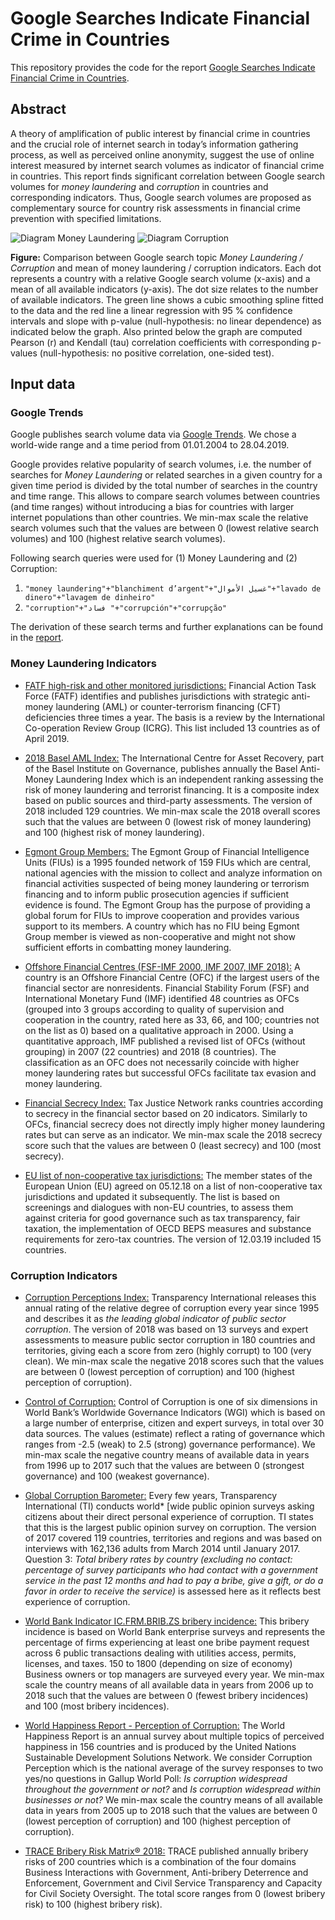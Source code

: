 # Google Searches Indicate Financial Crime in Countries

This repository provides the code for the report [Google Searches Indicate Financial Crime in Countries](Google%20Searches%20Indicate%20Financial%20Crime%20in%20Countries.pdf).

## Abstract

A theory of amplification of public interest by financial crime in countries and the crucial role of internet
search in today’s information gathering process, as well as perceived online anonymity, suggest
the use of online interest measured by internet search volumes as indicator of financial crime in
countries. This report finds significant correlation between Google search volumes for _money laundering_
and _corruption_ in countries and corresponding indicators. Thus, Google search volumes are
proposed as complementary source for country risk assessments in financial crime prevention with
specified limitations.

![Diagram Money Laundering](figure%201%20ML.jpg)
![Diagram Corruption](figure%201%20corruption.jpg)

**Figure:** Comparison between Google search topic _Money Laundering / Corruption_ and mean of money laundering / corruption indicators. Each dot represents a country with a relative Google search volume (x-axis) and a mean of all available indicators (y-axis). The dot size relates to the number of available indicators. The green line shows a cubic smoothing spline fitted to the data and the red line a linear regression with 95 % confidence intervals and slope with p-value (null-hypothesis: no linear dependence) as indicated below the graph. Also printed below the graph are computed Pearson (r) and Kendall (tau) correlation coefficients with corresponding p-values (null-hypothesis: no positive correlation, one-sided test).

## Input data

### Google Trends

Google publishes search volume data via [Google Trends](https://www.google.com/trends). We chose a world-wide range and a time period from 01.01.2004 to 28.04.2019.

Google provides relative popularity of search volumes, i.e. the number of searches for _Money Laundering_ or related searches in a given country for a given time period is divided by the total number of searches in the country and time range. This allows to compare search volumes between countries (and time ranges) without introducing a bias for countries with larger internet populations than other countries.
We min-max scale the relative search volumes such that the values are between 0 (lowest relative search volumes) and 100 (highest relative search volumes).

Following search queries were used for (1) Money Laundering and (2) Corruption:
1. `"money laundering"+"blanchiment d’argent"+"غسيل الأموال"+"lavado de dinero"+"lavagem de dinheiro"`
2. `"corruption"+"فساد "+"corrupción"+"corrupção"`

The derivation of these search terms and further explanations can be found in the [report](Google%20Searches%20Indicate%20Financial%20Crime%20in%20Countries.pdf).

### Money Laundering Indicators

* [FATF high-risk and other monitored jurisdictions:](https://www.fatf-gafi.org/en/countries/black-and-grey-lists.html)
Financial Action Task Force (FATF) identifies and publishes jurisdictions with strategic anti-money laundering (AML) or counter-terrorism financing (CFT) deficiencies three times a year. The basis is a review by the International Co-operation Review Group (ICRG). This list included 13 countries as of April 2019.

* [2018 Basel AML Index:](https://index.baselgovernance.org/)
The International Centre for Asset Recovery, part of the Basel Institute on Governance, publishes annually the Basel Anti-Money Laundering Index which is an independent ranking assessing the risk of money laundering and terrorist financing. It is a composite index based on public sources and third-party assessments. The version of 2018 included 129 countries. We min-max scale the 2018 overall scores such that the values are between 0 (lowest risk of money laundering) and 100 (highest risk of money laundering).

* [Egmont Group Members:](https://en.wikipedia.org/wiki/Egmont_Group_of_Financial_Intelligence_Units)
The Egmont Group of Financial Intelligence Units (FIUs) is a 1995 founded network of 159 FIUs which are central, national agencies with the mission to collect and analyze information on financial activities suspected of being money laundering or terrorism financing and to inform public prosecution agencies if sufficient evidence is found. The Egmont Group has the purpose of providing a global forum for FIUs to improve cooperation and provides various support to its members. A country which has no FIU being Egmont Group member is viewed as non-cooperative and might not show sufficient efforts in combatting money laundering.

* [Offshore Financial Centres (FSF-IMF 2000, IMF 2007, IMF 2018):](https://en.wikipedia.org/wiki/Offshore_financial_centre)
A country is an Offshore Financial Centre (OFC) if the largest users of the financial sector are nonresidents. Financial Stability Forum (FSF) and International Monetary Fund (IMF) identified 48 countries as OFCs (grouped into 3 groups according to quality of supervision and cooperation in the country, rated here as 33, 66, and 100; countries not on the list as 0) based on a qualitative approach in 2000. Using a quantitative approach, IMF published a revised list of OFCs (without grouping) in 2007 (22 countries) and 2018 (8 countries). The classification as an OFC does not necessarily coincide with higher money laundering rates but successful OFCs facilitate tax evasion and money laundering.

* [Financial Secrecy Index:](https://www.financialsecrecyindex.com/introduction/fsi-2018-results)
Tax Justice Network ranks countries according to secrecy in the financial sector based on 20 indicators. Similarly to OFCs, financial secrecy does not directly imply higher money laundering rates but can serve as an indicator. We min-max scale the 2018 secrecy score such that the values are between 0 (least secrecy) and 100 (most secrecy).

* [EU list of non-cooperative tax jurisdictions:](https://ec.europa.eu/taxation_customs/tax-common-eu-list_en)
The member states of the European Union (EU) agreed on 05.12.18 on a list of non-cooperative tax jurisdictions and updated it subsequently. The list is based on screenings and dialogues with non-EU countries, to assess them against criteria for good governance such as tax transparency, fair taxation, the implementation of OECD BEPS measures and substance requirements for zero-tax countries. The version of 12.03.19 included 15 countries.

### Corruption Indicators

* [Corruption Perceptions Index:](https://www.transparency.org/cpi/2018)
Transparency International releases this annual rating of the relative degree of corruption every year since 1995 and describes it as _the leading global indicator of public sector corruption_. The version of 2018 was based on 13 surveys and expert assessments to measure public sector corruption in 180 countries and territories, giving each a score from zero (highly corrupt) to 100 (very clean). We min-max scale the negative 2018 scores such that the values are between 0 (lowest perception of corruption) and 100 (highest perception of corruption).

* [Control of Corruption:](http://info.worldbank.org/governance/wgi/#home)
Control of Corruption is one of six dimensions in World Bank’s Worldwide Governance Indicators (WGI) which is based on a large number of enterprise, citizen and expert surveys, in total over 30 data sources. The values (estimate) reflect a rating of governance which ranges from -2.5 (weak) to 2.5 (strong) governance performance). We min-max scale the negative country means of available data in years from 1996 up to 2017 such that the values are between 0 (strongest governance) and 100 (weakest governance).

* [Global Corruption Barometer:](https://www.transparency.org/en/news/global-corruption-barometer-citizens-voices-from-around-the-world)
Every few years, Transparency International (TI) conducts world* [wide public opinion surveys asking citizens about their direct personal experience of corruption. TI states that this is the largest public opinion survey on corruption. The version of 2017 covered 119 countries, territories and regions and was based on interviews with 162,136 adults from March 2014 until January 2017.
Question 3: _Total bribery rates by country (excluding no contact: percentage of survey participants who had contact with a government service in the past 12 months and had to pay a bribe, give a gift, or do a favor in order to receive the service)_ is assessed here as it reflects best experience of corruption.

* [World Bank Indicator IC.FRM.BRIB.ZS bribery incidence:](https://data.worldbank.org/indicator/IC.FRM.BRIB.ZS)
This bribery incidence is based on World Bank enterprise surveys and represents the percentage of firms experiencing at least one bribe payment request across 6 public transactions dealing with utilities access, permits, licenses, and taxes. 150 to 1800 (depending on size of economy) Business owners or top managers are surveyed every year. We min-max scale the country means of all available data in years from 2006 up to 2018 such that the values are between 0 (fewest bribery incidences) and 100 (most bribery incidences).

* [World Happiness Report - Perception of Corruption:](https://worldhappiness.report/ed/2019/)
The World Happiness Report is an annual survey about multiple topics of perceived happiness in 156 countries and is produced by the United Nations Sustainable Development Solutions Network. We consider Corruption Perception which is the national average of the survey responses to two yes/no questions in Gallup World Poll: _Is corruption widespread throughout the government or not?_ and _Is corruption widespread within businesses or not?_
We min-max scale the country means of all available data in years from 2005 up to 2018 such that the values are between 0 (lowest perception of corruption) and 100 (highest perception of corruption).

* [TRACE Bribery Risk Matrix® 2018:](https://www.traceinternational.org/trace-matrix)
TRACE published annually bribery risks of 200 countries which is a combination of the four domains Business Interactions with Government, Anti-bribery Deterrence and Enforcement, Government and Civil Service Transparency and Capacity for Civil Society Oversight. The total score ranges from 0 (lowest bribery risk) to 100 (highest bribery risk).






